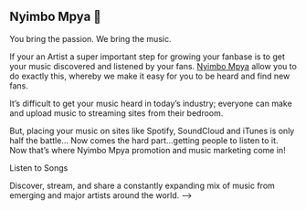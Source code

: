 ## Nyimbo Mpya 🎵

You bring the passion. We bring the music.

If your an Artist a super important step for growing your fanbase is to get your music discovered and listened by your fans. [Nyimbo Mpya](https://www.nyimbompya.com) allow you to do exactly this, whereby we make it easy for you to be heard and find new fans.

It’s difficult to get your music heard in today’s industry; everyone can make and upload music to streaming sites from their bedroom. 

But, placing your music on sites like Spotify, SoundCloud and iTunes is only half the battle… Now comes the hard part…getting people to listen to it. Now that’s where Nyimbo Mpya promotion and music marketing come in!

Listen to Songs

Discover, stream, and share a constantly expanding mix of music from emerging and major artists around the world.
-->
